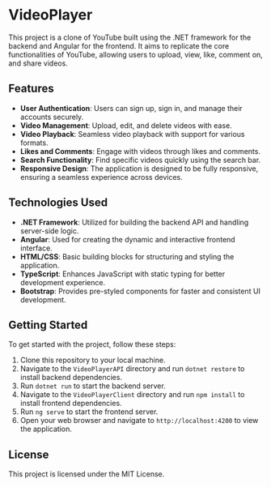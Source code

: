 # VideoPlayer

This project is a clone of YouTube built using the .NET framework for the backend and Angular for the frontend. It aims to replicate the core functionalities of YouTube, allowing users to upload, view, like, comment on, and share videos.

## Features

* **User Authentication**: Users can sign up, sign in, and manage their accounts securely.
* **Video Management**: Upload, edit, and delete videos with ease.
* **Video Playback**: Seamless video playback with support for various formats.
* **Likes and Comments**: Engage with videos through likes and comments.
* **Search Functionality**: Find specific videos quickly using the search bar.
* **Responsive Design**: The application is designed to be fully responsive, ensuring a seamless experience across devices.

## Technologies Used

* **.NET Framework**: Utilized for building the backend API and handling server-side logic.
* **Angular**: Used for creating the dynamic and interactive frontend interface.
* **HTML/CSS**: Basic building blocks for structuring and styling the application.
* **TypeScript**: Enhances JavaScript with static typing for better development experience.
* **Bootstrap**: Provides pre-styled components for faster and consistent UI development.

## Getting Started

To get started with the project, follow these steps:

1. Clone this repository to your local machine.
2. Navigate to the `VideoPlayerAPI` directory and run `dotnet restore` to install backend dependencies.
3. Run `dotnet run` to start the backend server.
4. Navigate to the `VideoPlayerClient` directory and run `npm install` to install frontend dependencies.
5. Run `ng serve` to start the frontend server.
6. Open your web browser and navigate to `http://localhost:4200` to view the application.

## License
This project is licensed under the MIT License.
